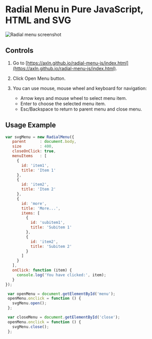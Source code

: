 # Radial Menu in Pure JavaScript, HTML and SVG

![Radial menu screenshot](https://raw.githubusercontent.com/axln/radial-menu-js/master/radial-menu.png)

## Controls

 1. Go to [https://axln.github.io/radial-menu-js/index.html](https://axln.github.io/radial-menu-js/index.html).

 2. Click Open Menu button.

 3. You can use mouse, mouse wheel and keyboard for navigation:
    * Arrow keys and mouse wheel to select menu item.
    * Enter to choose the selected menu item.
    * Esc/Backspace to return to parent menu and close menu.
 
 ## Usage Example
 
 ```javascript
var svgMenu = new RadialMenu({
    parent      : document.body,
    size        : 400,
    closeOnClick: true,
    menuItems   : [
      {
        id: 'item1',
        title: 'Item 1'
      },
      {
        id: 'item2',
        title: 'Item 2'
      },
      {
        id: 'more',
        title: 'More...',
        items: [
          {
            id: 'subitem1',
            title: 'Subitem 1'
          },
          {
            id: 'item2',
            title: 'Subitem 2'
          }
        ]
      }
    ],
    onClick: function (item) {
      console.log('You have clicked:', item);
    }
});

  var openMenu = document.getElementById('menu');
  openMenu.onclick = function () {
    svgMenu.open();
  };

  var closeMenu = document.getElementById('close');
  openMenu.onclick = function () {
    svgMenu.close();
  };
```
